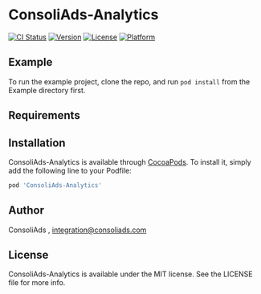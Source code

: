 # ConsoliAds-Analytics

[![CI Status](https://img.shields.io/travis/IntegrationConsoliAds/ConsoliAds-Analytics.svg?style=flat)](https://travis-ci.org/IntegrationConsoliAds/ConsoliAds-Analytics)
[![Version](https://img.shields.io/cocoapods/v/ConsoliAds-Analytics.svg?style=flat)](https://cocoapods.org/pods/ConsoliAds-Analytics)
[![License](https://img.shields.io/cocoapods/l/ConsoliAds-Analytics.svg?style=flat)](https://cocoapods.org/pods/ConsoliAds-Analytics)
[![Platform](https://img.shields.io/cocoapods/p/ConsoliAds-Analytics.svg?style=flat)](https://cocoapods.org/pods/ConsoliAds-Analytics)

## Example

To run the example project, clone the repo, and run `pod install` from the Example directory first.

## Requirements

## Installation

ConsoliAds-Analytics is available through [CocoaPods](https://cocoapods.org). To install
it, simply add the following line to your Podfile:

```ruby
pod 'ConsoliAds-Analytics'
```

## Author

ConsoliAds , integration@consoliads.com

## License

ConsoliAds-Analytics is available under the MIT license. See the LICENSE file for more info.
